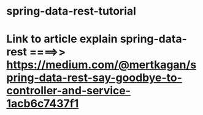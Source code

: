 # spring-data-rest-tutorial
# Link to article explain spring-data-rest ====>> https://medium.com/@mertkagan/spring-data-rest-say-goodbye-to-controller-and-service-1acb6c7437f1
